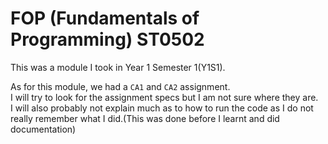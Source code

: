 # FOP (Fundamentals of Programming) ST0502

This was a module I took in Year 1 Semester 1(Y1S1).

As for this module, we had a `CA1` and `CA2` assignment.  
I will try to look for the assignment specs but I am not sure where they are.  
I will also probably not explain much as to how to run the code as I do not really remember what I did.(This was done before I learnt and did documentation)  
